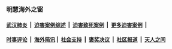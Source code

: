 
### 明慧海外之窗

####  [武汉肺炎](indexes/365.md?t=06302001) &nbsp;|&nbsp;  [迫害案例综述](indexes/328.md?t=06302001) &nbsp;|&nbsp; [迫害致死案例](indexes/277.md?t=06302001)  &nbsp;|&nbsp; [更多迫害案例](indexes/81.md?t=06302001)  &nbsp;|&nbsp; 
####  [时事评论](indexes/19.md?t=06302001) &nbsp;|&nbsp; [海外简讯](indexes/245.md?t=06302001)&nbsp;|&nbsp;  [社会支持](indexes/140.md?t=06302001) &nbsp;|&nbsp; [褒奖决议](indexes/282.md?t=06302001) &nbsp;|&nbsp; [社区报道](indexes/91.md?t=06302001)  &nbsp;|&nbsp; [天人之间](indexes/78.md?t=06302001) 

